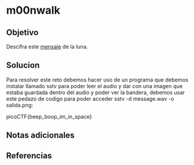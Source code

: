 # m00nwalk

## Objetivo
Descifra este [mensaje](https://jupiter.challenges.picoctf.org/static/fc1edf07742e98a480c6aff7d2546107/message.wav) de la luna.

## Solucion
Para resolver este reto debemos hacer uso de un programa que debemos instalar llamado sstv para poder leer el audio y dar con una imagen que estaba guardada dentro del audio y poder ver la bandera, debemos usar este pedazo de codigo para poder acceder sstv -d message.wav -o salida.png:

picoCTF{beep_boop_im_in_space}
 
## Notas adicionales

## Referencias